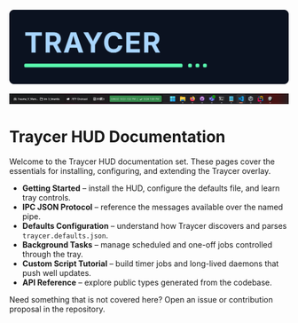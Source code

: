 ![Traycer](../images/traycer_logo.svg)

![Screenshot of Traycer](../images/screenshot.png)

# Traycer HUD Documentation

Welcome to the Traycer HUD documentation set. These pages cover the essentials for installing, configuring, and extending the Traycer overlay.

- **Getting Started** – install the HUD, configure the defaults file, and learn tray controls.
- **IPC JSON Protocol** – reference the messages available over the named pipe.
- **Defaults Configuration** – understand how Traycer discovers and parses `traycer.defaults.json`.
- **Background Tasks** – manage scheduled and one-off jobs controlled through the tray.
- **Custom Script Tutorial** – build timer jobs and long-lived daemons that push well updates.
- **API Reference** – explore public types generated from the codebase.

Need something that is not covered here? Open an issue or contribution proposal in the repository.